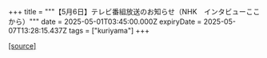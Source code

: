+++
title = """【5月6日】テレビ番組放送のお知らせ（NHK　インタビューここから）"""
date = 2025-05-01T03:45:00.000Z
expiryDate = 2025-05-07T13:28:15.437Z
tags = ["kuriyama"]
+++


[[source]](https://www.town.kuriyama.hokkaido.jp/soshiki/28/31640.html)
